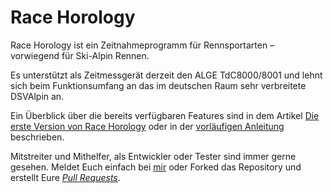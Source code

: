# Race Horology

Race Horology ist ein Zeitnahmeprogramm für Rennsportarten – vorwiegend für Ski-Alpin Rennen.

Es unterstützt als Zeitmessgerät derzeit den ALGE TdC8000/8001 und lehnt sich beim Funktionsumfang an das im deutschen Raum sehr verbreitete DSVAlpin an.

Ein Überblick über die bereits verfügbaren Features sind in dem Artikel [Die erste Version von Race Horology](http://race-horology.com/2020/01/22/die-erste-version-von-race-horology/) oder in der [vorläufigen Anleitung](https://github.com/svenflossmann/RaceHorology/blob/master/Documents/Race%20Horology%20-%20Anleitung.pdf) beschrieben.

Mitstreiter und Mithelfer, als Entwickler oder Tester sind immer gerne gesehen. Meldet Euch einfach bei [mir](http://race-horology.com/impressum/) oder Forked das Repository und erstellt Eure *[Pull Requests](https://guides.github.com/activities/forking/)*.

